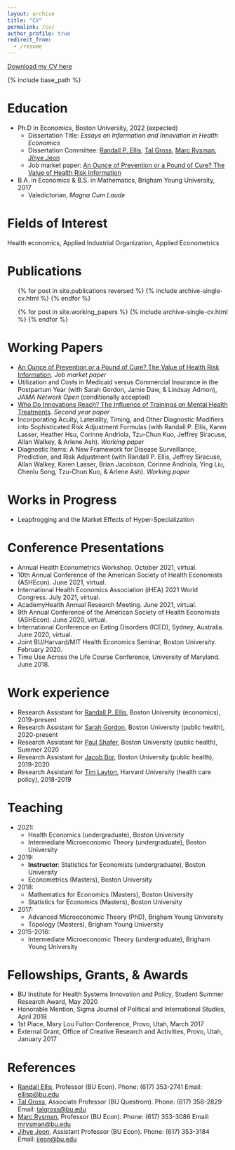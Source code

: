 ```yaml
---
layout: archive
title: "CV"
permalink: /cv/
author_profile: true
redirect_from:
  - /resume
---
```


[Download my CV here](http://alex-hoagland.github.io/files/HoaglandCV_current.pdf)

{% include base_path %}

Education
======
* Ph.D in Economics, Boston University, 2022 (expected)
    * Dissertation Title: *Essays on Information and Innovation in Health Economics*
    * Dissertation Committee: [Randall P. Ellis](mailto:ellisrp@bu.edu), [Tal Gross](mailto:talgross@bu.edu), [Marc Rysman](mailto:mrysman@bu.edu), [Jihye Jeon](mailto:jjeon@bu.edu)
    * Job market paper: [An Ounce of Prevention or a Pound of Cure? The Value of Health Risk Information](https://alex-hoagland.github.io/files/Hoagland_BU_JMPHealthInfo.pdf)
* B.A. in Economics & B.S. in Mathematics, Brigham Young University, 2017
    * Valedictorian, *Magna Cum Laude*

Fields of Interest
=====
Health economics, Applied Industrial Organization, Applied Econometrics

Publications
======
  <ul>{% for post in site.publications reversed %}
    {% include archive-single-cv.html %}
  {% endfor %}</ul>

  <ul>{% for post in site.working_papers %}
    {% include archive-single-cv.html %}
  {% endfor %}</ul>
  
Working Papers
=====
* [An Ounce of Prevention or a Pound of Cure? The Value of Health Risk Information](https://alex-hoagland.github.io/workingpapers/jmp-health-risk-information). _Job market paper_
* Utilization and Costs in Medicaid versus Commercial Insurance in the Postpartum Year (with Sarah Gordon, Jamie Daw, & Lindsay Admon), _JAMA Network Open_ (conditionally accepted)
* [Who Do Innovations Reach? The Influence of Trainings on Mental Health Treatments](https://alex-hoagland.github.io/workingpapers/innovations-mental-health). _Second year paper_  
* Incorporating Acuity, Laterality, Timing, and Other Diagnostic Modifiers into Sophisticated Risk Adjustment Formulas (with Randall P. Ellis, Karen Lasser, Heather Hsu, Corinne Andriola, Tzu-Chun Kuo, Jeffrey Siracuse, Allan Walkey, & Arlene Ash). _Working paper_
* Diagnostic Items: A New Framework for Disease Surveillance, Prediction, and Risk Adjustment (with Randall P. Ellis, Jeffrey Siracuse, Allan Walkey, Karen Lasser, Brian Jacobson, Corinne Andriola, Ying Liu, Chenlu Song, Tzu-Chun Kuo, & Arlene Ash). _Working paper_

Works in Progress
=====
* Leapfrogging and the Market Effects of Hyper-Specialization

Conference Presentations
=====
* Annual Health Econometrics Workshop. October 2021, virtual. 
* 10th Annual Conference of the American Society of Health Economists (ASHEcon). June 2021, virtual.  
* International Health Economics Association (iHEA) 2021 World Congress. July 2021, virtual.
* AcademyHealth Annual Research Meeting. June 2021, virtual. 
* 9th Annual Conference of the American Society of Health Economists (ASHEcon). June 2020, virtual.
* International Conference on Eating Disorders (ICED), Sydney, Australia. June 2020, virtual.
* Joint BU/Harvard/MIT Health Economics Seminar, Boston University. February 2020.
* Time Use Across the Life Course Conference, University of Maryland. June 2018.

Work experience
======
* Research Assistant for [Randall P. Ellis](https://blogs.bu.edu/ellisrp/home/), Boston University (economics), 2019-present
* Research Assistant for [Sarah Gordon](https://www.bu.edu/sph/profile/sarah-gordon/), Boston University (public health), 2020-present
* Research Assistant for [Paul Shafer](https://www.bu.edu/sph/profile/paul-shafer/), Boston University (public health), Summer 2020
* Research Assistant for [Jacob Bor](https://www.bu.edu/sph/profile/jacob-bor/), Boston University (public health), 2019-2020
* Research Assistant for [Tim Layton](https://scholar.harvard.edu/timothylayton/home), Harvard University (health care policy), 2018-2019
  
Teaching
======
* 2021: 
   * Health Economics (undergraduate), Boston University
   * Intermediate Microeconomic Theory (undergraduate), Boston University
* 2019: 
   * **Instructor**: Statistics for Economists (undergraduate), Boston University
   * Econometrics (Masters), Boston University
* 2018: 
   * Mathematics for Economics (Masters), Boston University
   * Statistics for Economics (Masters), Boston University
* 2017: 
   * Advanced Microeconomic Theory (PhD), Brigham Young University
   * Topology (Masters), Brigham Young University
* 2015-2016: 
   * Intermediate Microeconomic Theory (undergraduate), Brigham Young University

Fellowships, Grants, & Awards
=====
* BU Institute for Health Systems Innovation and Policy, Student Summer Research Award, May 2020
* Honorable Mention, Sigma Journal of Political and International Studies, April 2018
* 1st Place, Mary Lou Fulton Conference, Provo, Utah, March 2017
* External Grant, Office of Creative Research and Activities, Provo, Utah, January 2017

References
=====
* [Randall Ellis](https://www.bu.edu/econ/profile/randall-p-ellis/), Professor (BU Econ). Phone: (617) 353-2741 Email: [ellisp@bu.edu](mailto:ellisrp@bu.edu)
* [Tal Gross](https://sites.bu.edu/talgross/), Associate Professor (BU Questrom). Phone:  (617) 358-2829 Email: [talgross@bu.edu](mailto:talgross@bu.edu)
* [Marc Rysman](https://sites.bu.edu/mrysman/), Professor (BU Econ). Phone: (617) 353-3086 Email: [mrysman@bu.edu](mailto:mrysman@bu.edu)
* [Jihye Jeon](http://www.jihyejeon.com/), Assistant Professor (BU Econ). Phone: (617) 353-3184 Email: [jjeon@bu.edu](mailto:jjeon@bu.edu)


